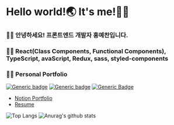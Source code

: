 # Hello world!🌏 It's me!🙋‍♂

### 👨‍💻 **안녕하세요! 프론트엔드 개발자 홍예찬입니다.**<br>
### 👨‍🏫 **React(Class Components, Functional Components), TypeScript, avaScript, Redux, sass, styled-components**


### 👨‍🏫 **Personal Portfolio**<br>
[![Generic badge](https://img.shields.io/badge/-white?style=for-the-badge&logo=gmail&labelColor=white&logoWidth=20)](mailto:h19960626@gmail.com) 
[![Generic badge](https://img.shields.io/badge/-white?style=for-the-badge&logo=notion&labelColor=black&logoWidth=20)](https://www.notion.so/b7ca3180716d48cd9f0169a9dc323c69) 
[![Generic Badge](http://img.shields.io/badge/-V?style=for-the-badge&link=https://velog.io/@hayyim0626)](https://velog.io/@hayyim0626)

  

- [Notion Portfolio](https://www.notion.so/b7ca3180716d48cd9f0169a9dc323c69)
- [Resume](https://github.com/hayyim0626/hayyim0626/files/5833509/RESUME.pdf)

![Top Langs](https://github-readme-stats.vercel.app/api/top-langs/?username=hayyim0626&layout=compact&theme=buefy&hide_border=true)  ![Anurag's github stats](https://github-readme-stats.vercel.app/api?username=hayyim0626&theme=buefy&show_icons=true&hide_title=true&hide=issues&hide_border=true) 



